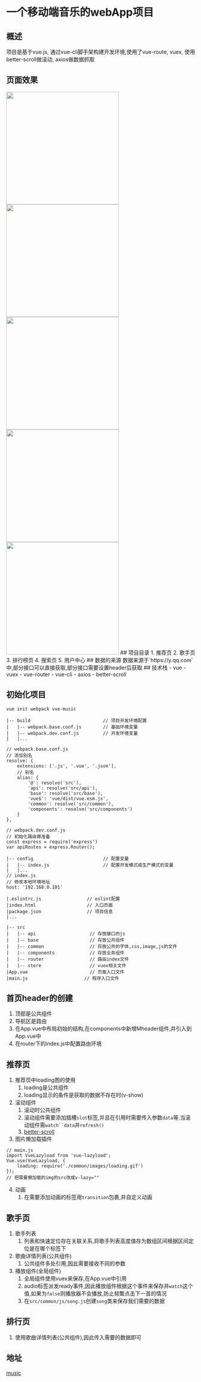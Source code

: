 # 一个移动端音乐的webApp项目
## 概述
项目是基于vue.js, 通过vue-cli脚手架构建开发环境,使用了vue-route, vuex, 使用better-scroll做滚动, axios做数据抓取
## 页面效果
<img src="./image/recommend-1.png" width='300'>
<img src="./image/singer.png" width='300'>
<img src="./image/singer-2.png" width='300'>
<img src="./image/singer-3.png" width='300'>
<img src="./image/rank.png" width='300'>
## 项目目录
1. 推荐页
2. 歌手页
3. 排行榜页
4. 搜索页
5. 用户中心
## 数据的来源
数据来源于`https://y.qq.com`中,部分接口可以直接获取,部分接口需要设置header后获取
## 技术栈
- vue
- vuex
- vue-router
- vue-cli
- axios
- better-scroll

## 初始化项目
```
vue init webpack vue-music
```
```
|-- build                           // 项目开发环境配置
|   |-- webpack.base.conf.js        // 基础环境变量
|   |-- webpack.dev.conf.js         // 开发环境变量
|   |...

// webpack.base.conf.js
// 添加别名
resolve: {
    extensions: ['.js', '.vue', '.json'],
    // 别名
    alias: {
        '@': resolve('src'),
        'api': resolve('src/api'),
        'base': resolve('src/base'),
        'vue$': 'vue/dist/vue.esm.js',
        'common': resolve('src/common'),
        'components': resolve('src/components')
    }
},

// webpack.dev.conf.js
// 初始化路由做准备
const express = require('express')
var apiRoutes = express.Router();
```
```
|-- config                          // 配置变量
|   |-- index.js                    // 配置开发模式或生产模式的变量
|   |...
// index.js
// 修改本地环境地址
host: '192.168.0.101'
```
```
|.eslintrc.js                 // eslint配置
|index.html                   // 入口页面
|package.json                 // 项目信息
|...
```
```
|-- src                        
|   |-- api                    // 存放接口的js
|   |-- base                   // 存放公共组件
|   |-- common                 // 存放公共的字体,css,image,js的文件
|   |-- components             // 存放业务组件
|   |-- router                 // 路由index文件
|   |-- store                  // vuex相关文件
|App.vue                       // 页面入口文件
|main.js                     // 程序入口文件
```
## 首页header的创建
1. 顶部是公共组件
2. 导航区是路由
3. 在App.vue中布局初始的结构,在components中新增Mheader组件,并引入到App.vue中
4. 在router下的index.js中配置路由环境
## 推荐页
1. 推荐页中loading图的使用
    1. loading是公共组件
    2. loading显示的条件是获取的数据不存在时(v-show)
2. 滚动组件
    1. 滚动时公共组件
    2. 滚动组件需要添加插槽`slot`标签,并且在引用时需要传入参数`data`等,当滚动组件需`watch``data`并`refresh()`
    3. [better-scroll](https://www.imooc.com/article/18232)
3. 图片懒加载插件
```
// main.js 
import VueLazyload from 'vue-lazyload';
Vue.use(VueLazyload, {
    loading: require('./common/images/loading.gif')
});
// 把需要懒加载的img的src改成v-lazy=""
```
4. 动画
    1. 在需要添加动画的标签用`transition`包裹,并自定义动画
## 歌手页
1. 歌手列表
    1. 列表和快速定位存在关联关系,将歌手列表高度值存为数组区间根据区间定位是在哪个标签下
2. 歌曲详情列表(公共组件)
    1. 公共组件多处引用,因此需要接收不同的参数
3. 播放组件(全局组件)
    1. 全局组件使用vuex来保存,在App.vue中引用
    2. audio标签派发ready事件,因此播放组件根据这个事件来保存并`watch`这个值,如果为`false`则播放器不会播放,防止频繁点击下一首的情况
    3. 在`src/common/js/song.js`创建`song`类来保存我们需要的数据
## 排行页
1. 使用歌曲详情列表(公共组件),因此传入需要的数据即可

## 地址
[music](https://github.com/helingang/demo/tree/master/Demo-music)